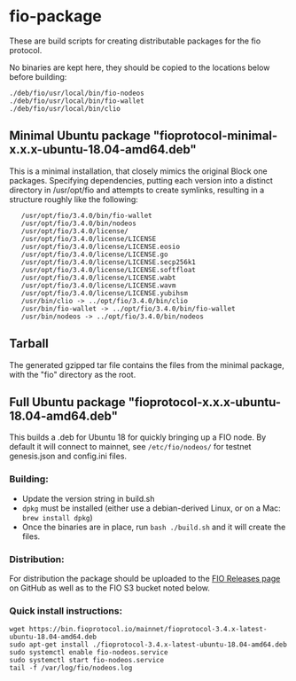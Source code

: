 # fio-package

These are build scripts for creating distributable packages for the fio protocol.

No binaries are kept here, they should be copied to the locations below before building:

```
./deb/fio/usr/local/bin/fio-nodeos
./deb/fio/usr/local/bin/fio-wallet
./deb/fio/usr/local/bin/clio
```

## Minimal Ubuntu package "fioprotocol-minimal-x.x.x-ubuntu-18.04-amd64.deb"

This is a minimal installation, that closely mimics the original Block one packages. Specifying dependencies,
putting each version into a distinct directory in /usr/opt/fio and attempts to create symlinks, resulting in
a structure roughly like the following:

```/usr/opt/fio/3.4.0/bin/clio
   /usr/opt/fio/3.4.0/bin/fio-wallet
   /usr/opt/fio/3.4.0/bin/nodeos
   /usr/opt/fio/3.4.0/license/
   /usr/opt/fio/3.4.0/license/LICENSE
   /usr/opt/fio/3.4.0/license/LICENSE.eosio
   /usr/opt/fio/3.4.0/license/LICENSE.go
   /usr/opt/fio/3.4.0/license/LICENSE.secp256k1
   /usr/opt/fio/3.4.0/license/LICENSE.softfloat
   /usr/opt/fio/3.4.0/license/LICENSE.wabt
   /usr/opt/fio/3.4.0/license/LICENSE.wavm
   /usr/opt/fio/3.4.0/license/LICENSE.yubihsm
   /usr/bin/clio -> ../opt/fio/3.4.0/bin/clio
   /usr/bin/fio-wallet -> ../opt/fio/3.4.0/bin/fio-wallet
   /usr/bin/nodeos -> ../opt/fio/3.4.0/bin/nodeos
```

## Tarball

The generated gzipped tar file contains the files from the minimal package, with the "fio" directory as the root.

## Full Ubuntu package "fioprotocol-x.x.x-ubuntu-18.04-amd64.deb"

This builds a .deb for Ubuntu 18 for quickly bringing up a FIO node. By default it will connect to mainnet, see
`/etc/fio/nodeos/` for testnet genesis.json and config.ini files.

### Building:

 * Update the version string in build.sh
 * `dpkg` must be installed (either use a debian-derived Linux, or on a Mac: `brew install dpkg`)
 * Once the binaries are in place, run `bash ./build.sh` and it will create the files.

### Distribution:

For distribution the package should be uploaded to the [FIO Releases page](https://github.com/fioprotocol/fio/releases) on GitHub as well as to the FIO S3 bucket noted below.

### Quick install instructions:

```
wget https://bin.fioprotocol.io/mainnet/fioprotocol-3.4.x-latest-ubuntu-18.04-amd64.deb
sudo apt-get install ./fioprotocol-3.4.x-latest-ubuntu-18.04-amd64.deb
sudo systemctl enable fio-nodeos.service
sudo systemctl start fio-nodeos.service
tail -f /var/log/fio/nodeos.log
```
